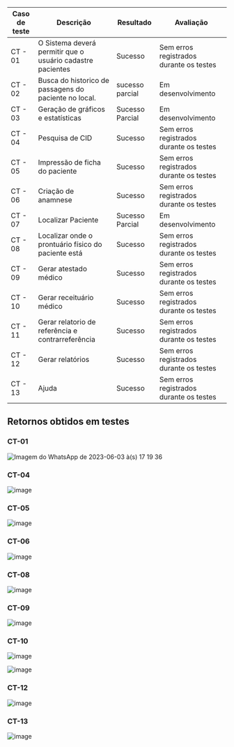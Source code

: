 | Caso de teste | Descrição | Resultado| Avaliação |
| ------------ | ------------- | ------------ | ----------- |
| CT - 01| O Sistema deverá permitir que o usuário cadastre pacientes | Sucesso| Sem erros registrados durante os testes|
| CT - 02 | Busca do historico de passagens do paciente no local. | sucesso parcial| Em desenvolvimento
| CT - 03| Geração de gráficos e estatísticas | Sucesso Parcial| Em desenvolvimento
| CT - 04| Pesquisa de CID | Sucesso| Sem erros registrados durante os testes|
| CT - 05| Impressão de ficha do paciente | Sucesso| Sem erros registrados durante os testes|
| CT - 06| Criação de anamnese | Sucesso | Sem erros registrados durante os testes|
| CT - 07| Localizar Paciente | Sucesso Parcial| Em desenvolvimento|
| CT - 08|  Localizar onde o prontuário físico do paciente está | Sucesso | Sem erros registrados durante os testes|
| CT - 09| Gerar atestado médico | Sucesso| Sem erros registrados durante os testes|
| CT - 10| Gerar receituário médico | Sucesso| Sem erros registrados durante os testes|
| CT - 11| Gerar relatorio de referência e contrarreferência | Sucesso| Sem erros registrados durante os testes|
| CT - 12| Gerar relatórios | Sucesso| Sem erros registrados durante os testes|
| CT - 13| Ajuda | Sucesso| Sem erros registrados durante os testes|

## Retornos obtidos em testes

### CT-01

![Imagem do WhatsApp de 2023-06-03 à(s) 17 19 36](https://github.com/ICEI-PUC-Minas-PMV-ADS/statmed/assets/102487978/75f99b3e-267f-4845-bbdb-1cbe8411538b)

### CT-04 

![image](https://github.com/ICEI-PUC-Minas-PMV-ADS/statmed/assets/102487978/f5f43418-cb71-4cf5-b5e4-f227903020ce)

### CT-05

![image](https://github.com/ICEI-PUC-Minas-PMV-ADS/statmed/assets/102487978/7cf805e8-754b-4119-b01b-251db9e6c5a3)

### CT-06

![image](https://github.com/ICEI-PUC-Minas-PMV-ADS/statmed/assets/102487978/27918b44-54d7-42eb-b5ac-fea6c4ece782)

### CT-08

![image](https://github.com/ICEI-PUC-Minas-PMV-ADS/statmed/assets/102487978/85263c43-9314-4786-a7ea-408655eb1cc4)

### CT-09

![image](https://github.com/ICEI-PUC-Minas-PMV-ADS/statmed/assets/102487978/8b3ba208-f417-4656-a964-37a8765cc905)

### CT-10

![image](https://github.com/ICEI-PUC-Minas-PMV-ADS/statmed/assets/102487978/b3409c7a-0244-40d8-a450-4018ee72ea5c)


![image](https://github.com/ICEI-PUC-Minas-PMV-ADS/statmed/assets/102487978/234005a9-9da9-427b-b83c-a66fb35602f5)

### CT-12

![image](https://github.com/ICEI-PUC-Minas-PMV-ADS/statmed/assets/102487978/08ce4a2e-287f-4ea1-9870-08785845d097)


### CT-13

![image](https://github.com/ICEI-PUC-Minas-PMV-ADS/statmed/assets/102487978/f2591e4f-ef5e-4d53-9430-afadf2a7d15f)


